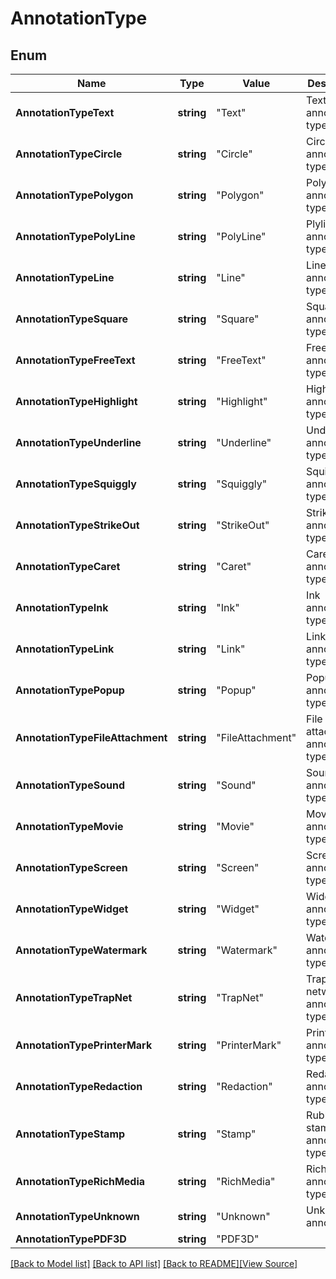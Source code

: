 # AnnotationType


## Enum
Name | Type | Value | Description
------------ | ------------- | ------------- | -------------
**AnnotationTypeText** | **string** | "Text" | Text annotation type.
**AnnotationTypeCircle** | **string** | "Circle" | Circle annotation type.
**AnnotationTypePolygon** | **string** | "Polygon" | Polygon annotation type.
**AnnotationTypePolyLine** | **string** | "PolyLine" | Plyline annotation type.
**AnnotationTypeLine** | **string** | "Line" | Line annotation type.
**AnnotationTypeSquare** | **string** | "Square" | Square annotatotion type.
**AnnotationTypeFreeText** | **string** | "FreeText" | Free text annotation type.
**AnnotationTypeHighlight** | **string** | "Highlight" | Highlight annotation type.
**AnnotationTypeUnderline** | **string** | "Underline" | Underline annotation type.
**AnnotationTypeSquiggly** | **string** | "Squiggly" | Squiggle annotation type.
**AnnotationTypeStrikeOut** | **string** | "StrikeOut" | Strikeout annotation type.
**AnnotationTypeCaret** | **string** | "Caret" | Caret annotation type.
**AnnotationTypeInk** | **string** | "Ink" | Ink annotation type.
**AnnotationTypeLink** | **string** | "Link" | Link annotation type.
**AnnotationTypePopup** | **string** | "Popup" | Popup annotation type.
**AnnotationTypeFileAttachment** | **string** | "FileAttachment" | File attachment annotation type.
**AnnotationTypeSound** | **string** | "Sound" | Sound annotation type.
**AnnotationTypeMovie** | **string** | "Movie" | Movie annotation type.
**AnnotationTypeScreen** | **string** | "Screen" | Screen annotation type.
**AnnotationTypeWidget** | **string** | "Widget" | Widget annotation type.
**AnnotationTypeWatermark** | **string** | "Watermark" | Watermark annotation type.
**AnnotationTypeTrapNet** | **string** | "TrapNet" | Trap network annotation type.
**AnnotationTypePrinterMark** | **string** | "PrinterMark" | Printer mark annotation type.
**AnnotationTypeRedaction** | **string** | "Redaction" | Redaction annotation type.
**AnnotationTypeStamp** | **string** | "Stamp" | Rubber stamp annotation type.
**AnnotationTypeRichMedia** | **string** | "RichMedia" | Rich media annotation type
**AnnotationTypeUnknown** | **string** | "Unknown" | Unknown annotation.
**AnnotationTypePDF3D** | **string** | "PDF3D" | 

[[Back to Model list]](../README.md#documentation-for-models) [[Back to API list]](../README.md#documentation-for-api-endpoints) [[Back to README]](../README.md)[[View Source]](../annotation_type.go)


